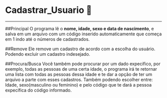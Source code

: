 # Cadastrar_Usuario :exploding_head:
***
##Principal
O programa lê o **nome, idade, sexo e data de nascimento**, e salva em um arquivo com um código  inserido automaticamente que começa em 1 indo até o números de cadastrados.

##Remove
Ele remove um cadastro de acordo com a escolha do usuário. Podendo excluir um cadastro indesejado.

##Procura/Busca
Você também pode procurar por um dado expecífico, por exemplo, todas as pessoas de uma certa idade, o programa irá te retornar uma lista com todas as pessoas dessa idade e te dar a opção de ter um arquivo a parte com esses cadastros. Também podendo escolher entre: Idade, sexo(masculino ou feminino) e pelo código que te dará a pessoa expecífica do código informado. 
